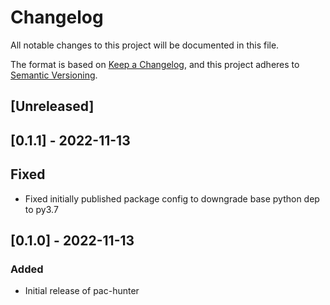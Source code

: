 # Changelog

All notable changes to this project will be documented in this file.

The format is based on [Keep a Changelog](https://keepachangelog.com/en/1.0.0/),
and this project adheres to [Semantic Versioning](https://semver.org/spec/v2.0.0.html).

## [Unreleased]

## [0.1.1] - 2022-11-13

## Fixed
- Fixed initially published package config to downgrade base python dep to py3.7


## [0.1.0] - 2022-11-13

### Added
- Initial release of pac-hunter
